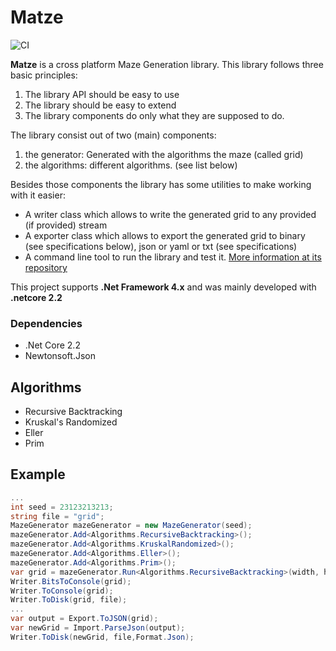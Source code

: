 # Matze

![CI](https://travis-ci.com/simonrenger/matze-csharp.svg?token=qVi7zNCeA8wTViy22r3s&branch=netcore)

**Matze** is a cross platform Maze Generation library. This library follows three basic principles:

1. The library API should be easy to use
2. The library should be easy to extend
3. The library components do only what they are supposed to do.

The library consist out of two (main) components:

1. the generator: Generated with the algorithms the maze (called grid)
2. the algorithms: different algorithms. (see list below)

Besides those components the library has some utilities to make working with it easier:

- A writer class which allows to write the generated grid to any provided (if provided) stream
- A exporter class which allows to export the generated grid to binary (see specifications below), json or yaml  or txt (see specifications)
- A command line tool to run the library and test it. [More information at its repository](https://github.com/simonrenger/matze-csharp-cli) 

This project supports **.Net Framework 4.x** and was mainly developed with **.netcore 2.2**

### Dependencies

- .Net Core 2.2
- Newtonsoft.Json

## Algorithms

- Recursive Backtracking
- Kruskal's Randomized
- Eller
- Prim

## Example

```csharp
...
int seed = 23123213213;
string file = "grid";
MazeGenerator mazeGenerator = new MazeGenerator(seed);
mazeGenerator.Add<Algorithms.RecursiveBacktracking>();
mazeGenerator.Add<Algorithms.KruskalRandomized>();
mazeGenerator.Add<Algorithms.Eller>();
mazeGenerator.Add<Algorithms.Prim>();
var grid = mazeGenerator.Run<Algorithms.RecursiveBacktracking>(width, height);
Writer.BitsToConsole(grid);
Writer.ToConsole(grid);
Writer.ToDisk(grid, file);
...
var output = Export.ToJSON(grid);
var newGrid = Import.ParseJson(output);
Writer.ToDisk(newGrid, file,Format.Json);
```